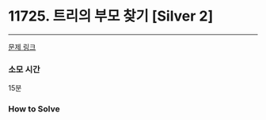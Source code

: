 # 11725. 트리의 부모 찾기 [Silver 2]
---
[문제 링크](https://www.acmicpc.net/problem/11725)

### 소모 시간
15분 

### How to Solve

